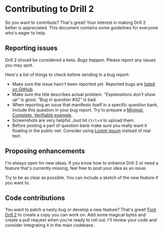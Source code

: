 # Contributing to Drill 2

So you want to contribute? That's great! Your interest in making Drill 2 better is appreciated. This document contains some guidelines for everyone who's eager to help.

## Reporting issues

Drill 2 should be considered a beta. *Bugs happen*. Please report any issues you may spot.

Here's a list of things to check before sending in a bug report:

- Make sure the issue hasn't been reported yet. Reported bugs are [listed on GitHub](https://github.com/gronostajo/drill2/issues).
- Make sure the title describes actual problem. *"Explanations don't show up"* is good. *"Bug in question #32"* is bad.
- When reporting an issue that manifests itself in a specific question bank, include this question in your bug report. Try to prepare a [Minimal, Complete, Verifiable example](https://stackoverflow.com/help/mcve).
- Screenshots are very helpful. Just hit `Ctrl`+`V` to upload them.
- Before posting a part of question bank make sure you really want it floating in the public net. Consider using [Lorem ipsum](http://generator.lorem-ipsum.info/) instead of real text.

## Proposing enhancements

I'm always open for new ideas. If you know how to enhance Drill 2 or need a feature that's currently missing, feel free to post your idea as an issue.

Try to be as clear as possible. You can include a sketch of the new feature if you want to.

## Code contributions

You want to patch a nasty bug or develop a new feature? That's great! [Fork Drill 2](https://github.com/gronostajo/drill2/fork) to create a copy you can work on. Add some magical bytes and create a pull request when you're ready to roll out. I'll review your code and consider integrating it in the main codebase.